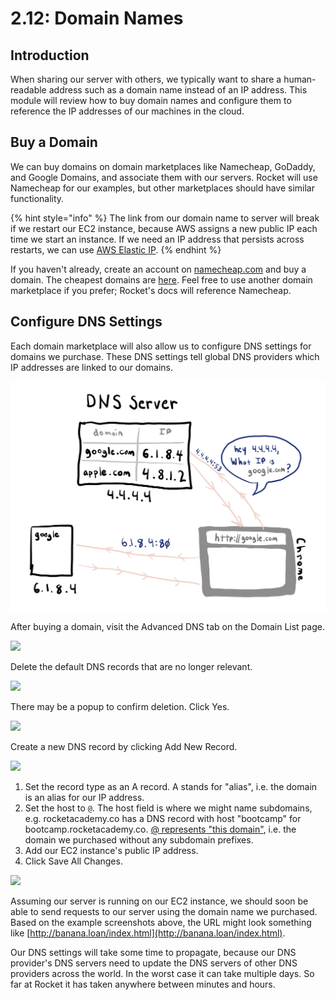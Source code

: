 # 2.12: Domain Names

## Introduction

When sharing our server with others, we typically want to share a human-readable address such as a domain name instead of an IP address. This module will review how to buy domain names and configure them to reference the IP addresses of our machines in the cloud.

## Buy a Domain

We can buy domains on domain marketplaces like Namecheap, GoDaddy, and Google Domains, and associate them with our servers. Rocket will use Namecheap for our examples, but other marketplaces should have similar functionality.

{% hint style="info" %}
The link from our domain name to server will break if we restart our EC2 instance, because AWS assigns a new public IP each time we start an instance. If we need an IP address that persists across restarts, we can use [AWS Elastic IP](https://docs.aws.amazon.com/AWSEC2/latest/UserGuide/elastic-ip-addresses-eip.html).
{% endhint %}

If you haven't already, create an account on [namecheap.com](https://namecheap.com) and buy a domain. The cheapest domains are [here](https://www.namecheap.com/promos/99-cent-domain-names/). Feel free to use another domain marketplace if you prefer; Rocket's docs will reference Namecheap.

## Configure DNS Settings

Each domain marketplace will also allow us to configure DNS settings for domains we purchase. These DNS settings tell global DNS providers which IP addresses are linked to our domains.

![We must configure DNS settings with our domain provider to link our domain with our IP address.](../.gitbook/assets/dns.jpg)

After buying a domain, visit the Advanced DNS tab on the Domain List page.

![](../.gitbook/assets/screen-shot-2020-10-30-at-10.28.25-pm.png)

Delete the default DNS records that are no longer relevant.

![](../.gitbook/assets/screen-shot-2020-10-30-at-10.30.42-pm.png)

There may be a popup to confirm deletion. Click Yes.

![](../.gitbook/assets/screen-shot-2020-10-30-at-10.30.50-pm.png)

Create a new DNS record by clicking Add New Record.

![](../.gitbook/assets/screen-shot-2020-10-30-at-10.31.17-pm.png)

1. Set the record type as an A record. A stands for "alias", i.e. the domain is an alias for our IP address.
2. Set the host to `@`. The host field is where we might name subdomains, e.g. rocketacademy.co has a DNS record with host "bootcamp" for bootcamp.rocketacademy.co. [@ represents "this domain"](<https://www.pcmag.com/encyclopedia/term/dns-records#:~:text=The%20Address%20(A)%20record%20associates,nnn.&text=nnn%20means%20this%20is%20the%20IP%20of%20this%20domain.>), i.e. the domain we purchased without any subdomain prefixes.
3. Add our EC2 instance's public IP address.
4. Click Save All Changes.

![](../.gitbook/assets/screen-shot-2020-10-30-at-10.31.59-pm.png)

Assuming our server is running on our EC2 instance, we should soon be able to send requests to our server using the domain name we purchased. Based on the example screenshots above, the URL might look something like [http://banana.loan/index.html](http://banana.loan/index.html).

Our DNS settings will take some time to propagate, because our DNS provider's DNS servers need to update the DNS servers of other DNS providers across the world. In the worst case it can take multiple days. So far at Rocket it has taken anywhere between minutes and hours.
